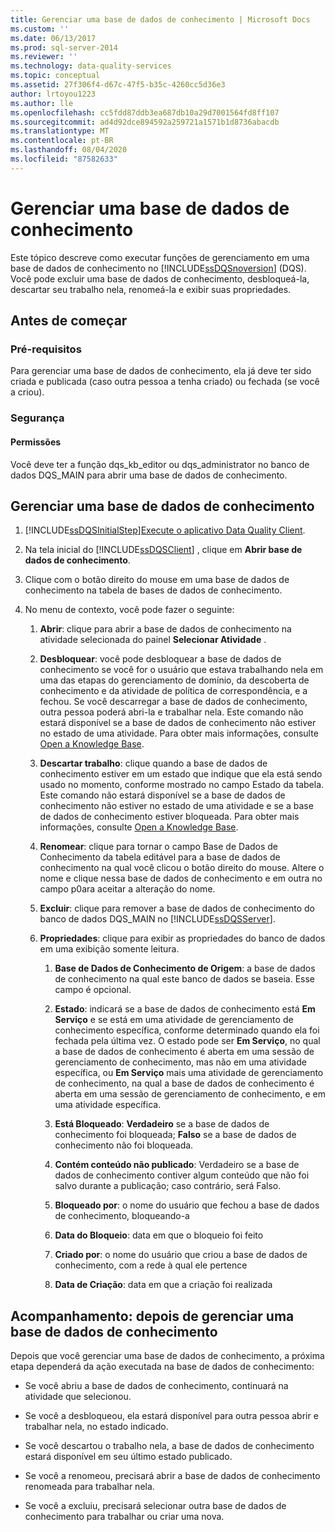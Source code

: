 ```yaml
---
title: Gerenciar uma base de dados de conhecimento | Microsoft Docs
ms.custom: ''
ms.date: 06/13/2017
ms.prod: sql-server-2014
ms.reviewer: ''
ms.technology: data-quality-services
ms.topic: conceptual
ms.assetid: 27f306f4-d67c-47f5-b35c-4260cc5d36e3
author: lrtoyou1223
ms.author: lle
ms.openlocfilehash: cc5fdd87ddb3ea687db10a29d7001564fd8ff107
ms.sourcegitcommit: ad4d92dce894592a259721a1571b1d8736abacdb
ms.translationtype: MT
ms.contentlocale: pt-BR
ms.lasthandoff: 08/04/2020
ms.locfileid: "87582633"
---
```

# <a name="manage-a-knowledge-base"></a>Gerenciar uma base de dados de conhecimento
  Este tópico descreve como executar funções de gerenciamento em uma base de dados de conhecimento no [!INCLUDE[ssDQSnoversion](../includes/ssdqsnoversion-md.md)] (DQS). Você pode excluir uma base de dados de conhecimento, desbloqueá-la, descartar seu trabalho nela, renomeá-la e exibir suas propriedades.  
  
##  <a name="before-you-begin"></a><a name="BeforeYouBegin"></a> Antes de começar  
  
###  <a name="prerequisites"></a><a name="Prerequisites"></a> Pré-requisitos  
 Para gerenciar uma base de dados de conhecimento, ela já deve ter sido criada e publicada (caso outra pessoa a tenha criado) ou fechada (se você a criou).  
  
###  <a name="security"></a><a name="Security"></a> Segurança  
  
####  <a name="permissions"></a><a name="Permissions"></a> Permissões  
 Você deve ter a função dqs_kb_editor ou dqs_administrator no banco de dados DQS_MAIN para abrir uma base de dados de conhecimento.  
  
##  <a name="manage-a-knowledge-base"></a><a name="Manage"></a>Gerenciar uma base de dados de conhecimento  
  
1.  [!INCLUDE[ssDQSInitialStep](../includes/ssdqsinitialstep-md.md)][Execute o aplicativo Data Quality Client](../../2014/data-quality-services/run-the-data-quality-client-application.md).  
  
2.  Na tela inicial do [!INCLUDE[ssDQSClient](../includes/ssdqsclient-md.md)] , clique em **Abrir base de dados de conhecimento**.  
  
3.  Clique com o botão direito do mouse em uma base de dados de conhecimento na tabela de bases de dados de conhecimento.  
  
4.  No menu de contexto, você pode fazer o seguinte:  
  
    1.  **Abrir**: clique para abrir a base de dados de conhecimento na atividade selecionada do painel **Selecionar Atividade** .  
  
    2.  **Desbloquear**: você pode desbloquear a base de dados de conhecimento se você for o usuário que estava trabalhando nela em uma das etapas do gerenciamento de domínio, da descoberta de conhecimento e da atividade de política de correspondência, e a fechou. Se você descarregar a base de dados de conhecimento, outra pessoa poderá abri-la e trabalhar nela. Este comando não estará disponível se a base de dados de conhecimento não estiver no estado de uma atividade. Para obter mais informações, consulte [Open a Knowledge Base](../../2014/data-quality-services/open-a-knowledge-base.md).  
  
    3.  **Descartar trabalho**: clique quando a base de dados de conhecimento estiver em um estado que indique que ela está sendo usado no momento, conforme mostrado no campo Estado da tabela. Este comando não estará disponível se a base de dados de conhecimento não estiver no estado de uma atividade e se a base de dados de conhecimento estiver bloqueada. Para obter mais informações, consulte [Open a Knowledge Base](../../2014/data-quality-services/open-a-knowledge-base.md).  
  
    4.  **Renomear**: clique para tornar o campo Base de Dados de Conhecimento da tabela editável para a base de dados de conhecimento na qual você clicou o botão direito do mouse. Altere o nome e clique nessa base de dados de conhecimento e em outra no campo p0ara aceitar a alteração do nome.  
  
    5.  **Excluir**: clique para remover a base de dados de conhecimento do banco de dados DQS_MAIN no [!INCLUDE[ssDQSServer](../includes/ssdqsserver-md.md)].  
  
    6.  **Propriedades**: clique para exibir as propriedades do banco de dados em uma exibição somente leitura.  
  
        1.  **Base de Dados de Conhecimento de Origem**: a base de dados de conhecimento na qual este banco de dados se baseia. Esse campo é opcional.  
  
        2.  **Estado**: indicará se a base de dados de conhecimento está **Em Serviço** e se está em uma atividade de gerenciamento de conhecimento específica, conforme determinado quando ela foi fechada pela última vez. O estado pode ser **Em Serviço**, no qual a base de dados de conhecimento é aberta em uma sessão de gerenciamento de conhecimento, mas não em uma atividade específica, ou **Em Serviço** mais uma atividade de gerenciamento de conhecimento, na qual a base de dados de conhecimento é aberta em uma sessão de gerenciamento de conhecimento, e em uma atividade específica.  
  
        3.  **Está Bloqueado**: **Verdadeiro** se a base de dados de conhecimento foi bloqueada; **Falso** se a base de dados de conhecimento não foi bloqueada.  
  
        4.  **Contém conteúdo não publicado**: Verdadeiro se a base de dados de conhecimento contiver algum conteúdo que não foi salvo durante a publicação; caso contrário, será Falso.  
  
        5.  **Bloqueado por**: o nome do usuário que fechou a base de dados de conhecimento, bloqueando-a  
  
        6.  **Data do Bloqueio**: data em que o bloqueio foi feito  
  
        7.  **Criado por**: o nome do usuário que criou a base de dados de conhecimento, com a rede à qual ele pertence  
  
        8.  **Data de Criação**: data em que a criação foi realizada  
  
##  <a name="follow-up-after-managing-a-knowledge-base"></a><a name="FollowUp"></a>Acompanhamento: depois de gerenciar uma base de dados de conhecimento  
 Depois que você gerenciar uma base de dados de conhecimento, a próxima etapa dependerá da ação executada na base de dados de conhecimento:  
  
-   Se você abriu a base de dados de conhecimento, continuará na atividade que selecionou.  
  
-   Se você a desbloqueou, ela estará disponível para outra pessoa abrir e trabalhar nela, no estado indicado.  
  
-   Se você descartou o trabalho nela, a base de dados de conhecimento estará disponível em seu último estado publicado.  
  
-   Se você a renomeou, precisará abrir a base de dados de conhecimento renomeada para trabalhar nela.  
  
-   Se você a excluiu, precisará selecionar outra base de dados de conhecimento para trabalhar ou criar uma nova.  
  
  

